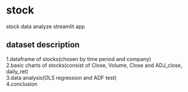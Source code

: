 # stock
 stock data analyze streamlit app  

## dataset description 


 1.dataframe of stocks(chosen by time period and company)    
 2.basic charts of stocks(consist of Close, Volume, Close and ADJ_close, daily_ret)    
 3.data analysis(OLS regression and ADF test)    
 4.conclusion    
